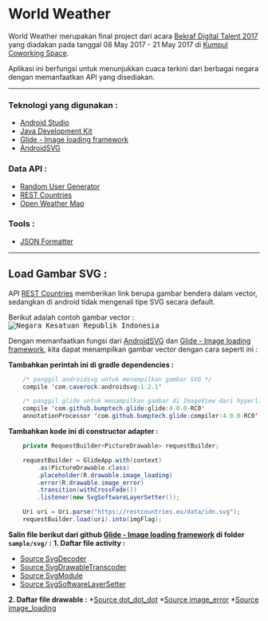 World Weather
=============
World Weather merupakan final project dari acara [Bekraf Digital Talent 2017](https://www.kumpul.co/events/bekraf-digital-talent-2017-170501/ "Event Bekraf Digital Talent 2017") yang diadakan pada tanggal 08 May 2017 - 21 May 2017 di [Kumpul Coworking Space](https://goo.gl/maps/dxMyzJbWnax "Maps Kumpul Coworking Space").

Aplikasi ini berfungsi untuk menunjukkan cuaca terkini dari berbagai negara dengan memanfaatkan API yang disediakan.

---

### Teknologi yang digunakan :
* [Android Studio](http://developer.android.com/sdk/index.html "Download Android Studio")
* [Java Development Kit](http://www.oracle.com/technetwork/java/javase/downloads/index.html "Download JDK")
* [Glide - Image loading framework](https://github.com/bumptech/glide "View Glide options on github")
* [AndroidSVG](https://bigbadaboom.github.io/androidsvg/ "Check AndroidSVG documentation")

### Data API :
* [Random User Generator](https://randomuser.me/api/ "Generate random user")
* [REST Countries](https://restcountries.eu/rest/v2/all "Generate all countries data")
* [Open Weather Map](http://openweathermap.org/api "Generate weather data")

### Tools :
* [JSON Formatter](https://jsonformatter.curiousconcept.com/ "Tools untuk memperbaiki format JSON agar mudah dibaca")

---

## Load Gambar SVG :
API [REST Countries](https://restcountries.eu/rest/v2/all "Generate all countries data") memberikan link berupa gambar bendera dalam vector, sedangkan di android tidak mengenali tipe SVG secara default.

Berikut adalah contoh gambar vector :
<kbd>![Negara Kesatuan Republik Indonesia](https://restcountries.eu/data/idn.svg)</kbd>

Dengan memanfaatkan fungsi dari [AndroidSVG](https://bigbadaboom.github.io/androidsvg/ "Check AndroidSVG documentation") dan [Glide - Image loading framework](https://github.com/bumptech/glide "View Glide options on github"), kita dapat menampilkan gambar vector dengan cara seperti ini :

**Tambahkan perintah ini di gradle dependencies :**
```java
    /* panggil androidsvg untuk menampilkan gambar SVG */
    compile 'com.caverock:androidsvg:1.2.1'

    /* panggil glide untuk menampilkan gambar di ImageView dari hyperlink */
    compile 'com.github.bumptech.glide:glide:4.0.0-RC0'
    annotationProcessor 'com.github.bumptech.glide:compiler:4.0.0-RC0'
```

**Tambahkan kode ini di constructor adapter :**
```java
    private RequestBuilder<PictureDrawable> requestBuilder;

    requestBuilder = GlideApp.with(context)
        .as(PictureDrawable.class)
        .placeholder(R.drawable.image_loading)
        .error(R.drawable.image_error)
        .transition(withCrossFade())
        .listener(new SvgSoftwareLayerSetter());

    Uri uri = Uri.parse("https://restcountries.eu/data/idn.svg");
    requestBuilder.load(uri).into(imgFlag);
```

**Salin file berikut dari github [Glide - Image loading framework](https://github.com/bumptech/glide "View Glide options on github") di folder `sample/svg/` :**
**1. Daftar file activity :**
* [Source SvgDecoder](https://github.com/bumptech/glide/blob/master/samples/svg/src/main/java/com/bumptech/glide/samples/svg/SvgDecoder.java "Source SvgDecoder")
* [Source SvgDrawableTranscoder](https://github.com/bumptech/glide/blob/master/samples/svg/src/main/java/com/bumptech/glide/samples/svg/SvgDrawableTranscoder.java "Source SvgDrawableTranscoder")
* [Source SvgModule](https://github.com/bumptech/glide/blob/master/samples/svg/src/main/java/com/bumptech/glide/samples/svg/SvgModule.java "Source SvgModule")
* [Source SvgSoftwareLayerSetter](https://github.com/bumptech/glide/blob/master/samples/svg/src/main/java/com/bumptech/glide/samples/svg/SvgSoftwareLayerSetter.java "Source SvgSoftwareLayerSetter")

**2. Daftar file drawable :**
*[Source dot_dot_dot](https://github.com/bumptech/glide/blob/master/samples/svg/src/main/res/drawable/dot_dot_dot.xml "Source dot_dot_dot")
*[Source image_error](https://github.com/bumptech/glide/blob/master/samples/svg/src/main/res/drawable/image_error.xml "Source image_error")
*[Source image_loading](https://github.com/bumptech/glide/blob/master/samples/svg/src/main/res/drawable/image_loading.xml "Source image_loading")